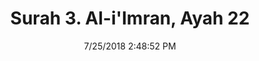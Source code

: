 ---
title       : "Surah 3. Al-i'Imran, Ayah 22"
date        : 7/25/2018 2:48:52 PM
draft       : false
type        : "quran"
layout      : "compare"
BookCode    : "CMP"
SurahNumber : "3"
AyahNumber  : "22"
TotalAyah   : "200"
---